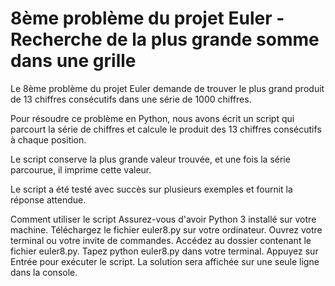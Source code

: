 # 8ème problème du projet Euler - Recherche de la plus grande somme dans une grille

Le 8ème problème du projet Euler demande de trouver le plus grand produit de 13 chiffres consécutifs dans une série de 1000 chiffres.

Pour résoudre ce problème en Python, nous avons écrit un script qui parcourt la série de chiffres et calcule le produit des 13 chiffres consécutifs à chaque position. 

Le script conserve la plus grande valeur trouvée, et une fois la série parcourue, il imprime cette valeur.

Le script a été testé avec succès sur plusieurs exemples et fournit la réponse attendue.

Comment utiliser le script
Assurez-vous d'avoir Python 3 installé sur votre machine.
Téléchargez le fichier euler8.py sur votre ordinateur.
Ouvrez votre terminal ou votre invite de commandes.
Accédez au dossier contenant le fichier euler8.py.
Tapez python euler8.py dans votre terminal.
Appuyez sur Entrée pour exécuter le script.
La solution sera affichée sur une seule ligne dans la console.
